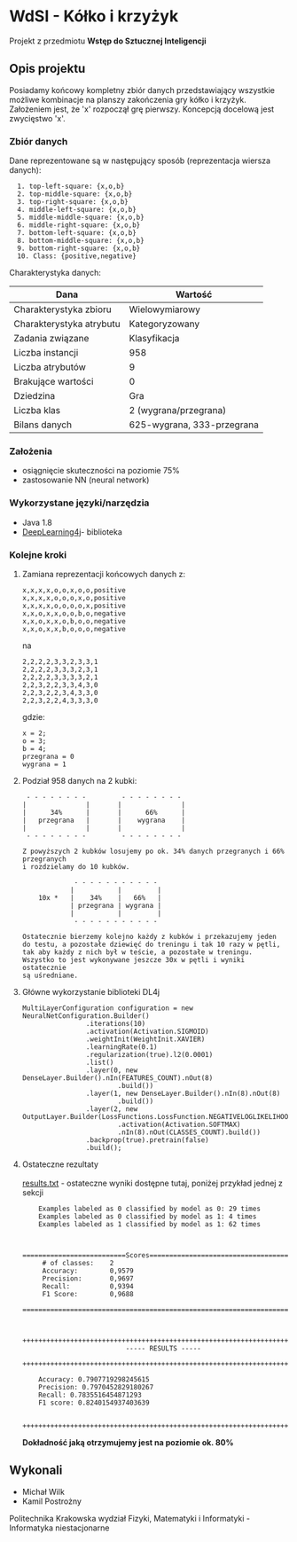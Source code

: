 # WdSI - Kółko i krzyżyk

Projekt z przedmiotu **Wstęp do Sztucznej Inteligencji**

## Opis projektu

Posiadamy końcowy kompletny zbiór danych przedstawiający 
wszystkie możliwe kombinacje na planszy zakończenia gry kółko i krzyżyk. Założeniem
jest, że 'x' rozpoczął grę pierwszy. Koncepcją docelową jest zwycięstwo 'x'.


### Zbiór danych

Dane reprezentowane są w następujący sposób (reprezentacja wiersza danych):
```
  1. top-left-square: {x,o,b}
  2. top-middle-square: {x,o,b} 
  3. top-right-square: {x,o,b} 
  4. middle-left-square: {x,o,b} 
  5. middle-middle-square: {x,o,b} 
  6. middle-right-square: {x,o,b} 
  7. bottom-left-square: {x,o,b} 
  8. bottom-middle-square: {x,o,b} 
  9. bottom-right-square: {x,o,b} 
  10. Class: {positive,negative}
```
Charakterystyka danych:

| Dana  | Wartość |
| ------------- | ------------- |
| Charakterystyka zbioru  | Wielowymiarowy |
| Charakterystyka atrybutu  | Kategoryzowany  |
| Zadania związane  | Klasyfikacja  |
| Liczba instancji  | 958  |
| Liczba atrybutów  | 9  |
| Brakujące wartości  | 0  |
| Dziedzina  | Gra  |
| Liczba klas  | 2 (wygrana/przegrana)  |
| Bilans danych  | 625-wygrana, 333-przegrana  |

### Założenia
* osiągnięcie skuteczności na poziomie 75%
* zastosowanie NN (neural network)


### Wykorzystane języki/narzędzia

* Java 1.8
* [DeepLearning4j](https://deeplearning4j.org/)-  biblioteka


### Kolejne kroki

1. Zamiana reprezentacji końcowych danych z:
    ```
    x,x,x,x,o,o,x,o,o,positive
    x,x,x,x,o,o,o,x,o,positive
    x,x,x,x,o,o,o,o,x,positive
    x,x,o,x,x,o,o,b,o,negative
    x,x,o,x,x,o,b,o,o,negative
    x,x,o,x,x,b,o,o,o,negative
    ```
    na
    ```
    2,2,2,2,3,3,2,3,3,1
    2,2,2,2,3,3,3,2,3,1
    2,2,2,2,3,3,3,3,2,1
    2,2,3,2,2,3,3,4,3,0
    2,2,3,2,2,3,4,3,3,0
    2,2,3,2,2,4,3,3,3,0
    ```
    gdzie:
    ```
    x = 2;
    o = 3;
    b = 4;
    przegrana = 0
    wygrana = 1
    ```
  
2. Podział 958 danych na 2 kubki: 

    ```
     - - - - - - - -         - - - - - - - -   
    |               |       |               |               
    |      34%      |       |      66%      |
    |   przegrana   |       |    wygrana    |
    |               |       |               |
     - - - - - - - -         - - - - - - - - 
     
    Z powyższych 2 kubków losujemy po ok. 34% danych przegranych i 66% przegranych
    i rozdzielamy do 10 kubków. 
    
                 - - - - - - - - - - -  
                |           |         |             
        10x *   |    34%    |   66%   |    
                | przegrana | wygrana |   
                |           |         |            
                 - - - - - - - - - - -  
                     
    Ostatecznie bierzemy kolejno każdy z kubków i przekazujemy jeden 
    do testu, a pozostałe dziewięć do treningu i tak 10 razy w pętli,
    tak aby każdy z nich był w teście, a pozostałe w treningu. 
    Wszystko to jest wykonywane jeszcze 30x w pętli i wyniki ostatecznie
    są uśredniane. 
    ```

3. Główne wykorzystanie biblioteki DL4j
    ```
    MultiLayerConfiguration configuration = new NeuralNetConfiguration.Builder()
                    .iterations(10)
                    .activation(Activation.SIGMOID)
                    .weightInit(WeightInit.XAVIER)
                    .learningRate(0.1)
                    .regularization(true).l2(0.0001)
                    .list()
                    .layer(0, new DenseLayer.Builder().nIn(FEATURES_COUNT).nOut(8)
                            .build())
                    .layer(1, new DenseLayer.Builder().nIn(8).nOut(8)
                            .build())
                    .layer(2, new OutputLayer.Builder(LossFunctions.LossFunction.NEGATIVELOGLIKELIHOOD)
                            .activation(Activation.SOFTMAX)
                            .nIn(8).nOut(CLASSES_COUNT).build())
                    .backprop(true).pretrain(false)
                    .build();
    ```

4. Ostateczne rezultaty <br /><br />
    [results.txt](https://github.com/wilq96/tictactoemachinelearning/blob/master/src/main/resources/results.txt) - ostateczne wyniki dostępne tutaj, poniżej przykład jednej z sekcji
    ``` 
        Examples labeled as 0 classified by model as 0: 29 times
        Examples labeled as 0 classified by model as 1: 4 times
        Examples labeled as 1 classified by model as 1: 62 times
        
        
        ==========================Scores========================================
         # of classes:    2
         Accuracy:        0,9579
         Precision:       0,9697
         Recall:          0,9394
         F1 Score:        0,9688
        ========================================================================
        
        
        ++++++++++++++++++++++++++++++++++++++++++++++++++++++++++++++++++++++++
                              ----- RESULTS -----                               
        ++++++++++++++++++++++++++++++++++++++++++++++++++++++++++++++++++++++++
        
        Accuracy: 0.7907719298245615
        Precision: 0.7970452829180267
        Recall: 0.7835516454871293
        F1 score: 0.8240154937403639
        
        ++++++++++++++++++++++++++++++++++++++++++++++++++++++++++++++++++++++++
    ```
    **Dokładność jaką otrzymujemy jest na poziomie ok. 80%**

## Wykonali

* Michał Wilk
* Kamil Postrożny

Politechnika Krakowska wydział Fizyki, Matematyki i Informatyki - Informatyka niestacjonarne
